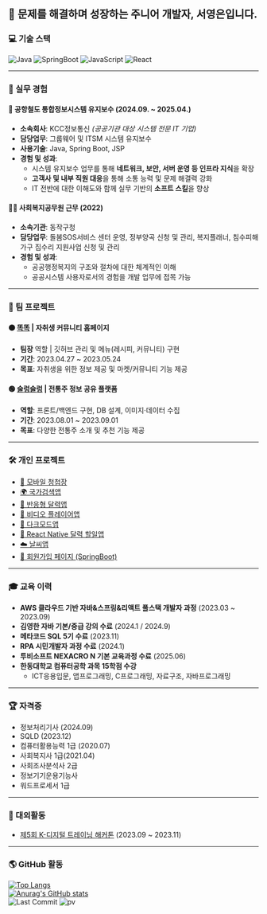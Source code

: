 ## 🌱 문제를 해결하며 성장하는 주니어 개발자, 서영은입니다.


### 💻 기술 스택
<p>
  <img alt="Java" src="https://img.shields.io/badge/-Java-46a2f1?style=flat-square&logo=Java&logoColor=white" /> 
  <img alt="SpringBoot" src="https://img.shields.io/badge/-SpringBoot-2088FF?style=flat-square&logo=SpringBoot&logoColor=white" />
  <img alt="JavaScript" src="https://img.shields.io/badge/-JavaScript-5849BE?style=flat-square&logo=JavaScript&logoColor=white" />
  <img alt="React" src="https://img.shields.io/badge/-React-45b8d8?style=flat-square&logo=react&logoColor=white" />
</p>

---

### 🏢 실무 경험
#### 📌 공항철도 통합정보시스템 유지보수 (2024.09. ~ 2025.04.)
- **소속회사**: KCC정보통신 *(공공기관 대상 시스템 전문 IT 기업)*
- **담당업무**: 그룹웨어 및 ITSM 시스템 유지보수
- **사용기술**: Java, Spring Boot, JSP
- **경험 및 성과**:
  - 시스템 유지보수 업무를 통해 **네트워크, 보안, 서버 운영 등 인프라 지식**을 확장
  - **고객사 및 내부 직원 대응**을 통해 소통 능력 및 문제 해결력 강화
  - IT 전반에 대한 이해도와 함께 실무 기반의 **소프트 스킬**을 향상
#### 👩‍💼 사회복지공무원 근무 (2022)
- **소속기관**: 동작구청
- **담당업무**: 돌봄SOS서비스 센터 운영, 정부양곡 신청 및 관리, 복지플래너, 침수피해가구 집수리 지원사업 신청 및 관리
- **경험 및 성과**:
  - 공공행정복지의 구조와 절차에 대한 체계적인 이해
  - 공공시스템 사용자로서의 경험을 개발 업무에 접목 가능

---

### 👥 팀 프로젝트
#### 🟠 [똑똑](https://github.com/YOUNGEUN100/semi_ddok_homepage) | 자취생 커뮤니티 홈페이지
- **팀장** 역할 | 깃허브 관리 및 메뉴(레시피, 커뮤니티) 구현
- **기간**: 2023.04.27 ~ 2023.05.24
- **목표**: 자취생을 위한 정보 제공 및 마켓/커뮤니티 기능 제공

#### 🟢 [술렁술렁](https://github.com/YOUNGEUN100/Project-OMDB-Public) | 전통주 정보 공유 플랫폼
- **역할**: 프론트/백엔드 구현, DB 설계, 이미지·데이터 수집
- **기간**: 2023.08.01 ~ 2023.09.01
- **목표**: 다양한 전통주 소개 및 추천 기능 제공

---

### 🛠️ 개인 프로젝트
- [📱 모바일 청첩장](https://github.com/YOUNGEUN100/react-wedding-card)
- [🌍 국가검색앱](https://github.com/YOUNGEUN100/react-country-app)
- [📅 반응형 달력앱](https://github.com/YOUNGEUN100/react-calendar-app)
- [🎥 비디오 플레이어앱](https://github.com/YOUNGEUN100/react-video-player)
- [🌙 다크모드앱](https://github.com/YOUNGEUN100/react-darkMode-app)
- [📆 React Native 달력 할일앱](https://github.com/YOUNGEUN100/reactnative_todoc-calendar)
- [☁️ 날씨앱](https://github.com/YOUNGEUN100/reactnative-weather-app)
- [🧾 회원가입 페이지 (SpringBoot)](https://github.com/YOUNGEUN100/springboot-signup)

---

### 🎓 교육 이력
- **AWS 클라우드 기반 자바&스프링&리액트 풀스택 개발자 과정** (2023.03 ~ 2023.09)
- **김영한 자바 기본/중급 강의 수료** (2024.1 / 2024.9)
- **메타코드 SQL 5기 수료** (2023.11)
- **RPA 시민개발자 과정 수료** (2024.1)
- **투비소프트 NEXACRO N 기본 교육과정 수료** (2025.06)
- **한동대학교 컴퓨터공학 과목 15학점 수강**
  - ICT응용입문, 앱프로그래밍, C프로그래밍, 자료구조, 자바프로그래밍

---

### 🏆 자격증
- 정보처리기사 (2024.09)
- SQLD (2023.12)
- 컴퓨터활용능력 1급 (2020.07)
- 사회복지사 1급(2021.04)
- 사회조사분석사 2급
- 정보기기운용기능사
- 워드프로세서 1급

---

### 💬 대외활동
- [제5회 K-디지털 트레이닝 해커톤](https://github.com/YOUNGEUN100/hackathon_project) (2023.09 ~ 2023.11)

---

### 🌎 GitHub 활동
[![Top Langs](https://github-readme-stats.vercel.app/api/top-langs/?username=YOUNGEUN100&layout=compact)](https://github.com/YOUNGEUN100/github-readme-stats)  
[![Anurag's GitHub stats](https://github-readme-stats.vercel.app/api?username=YOUNGEUN100)](https://github.com/YOUNGEUN100/github-readme-stats)  
![Last Commit](https://img.shields.io/github/last-commit/YOUNGEUN100/YOUNGEUN100)
![pv](https://pageview.vercel.app/?github_user=YOUNGEUN100)
